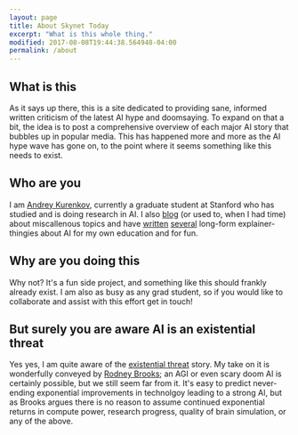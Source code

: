 ```yaml
---
layout: page
title: About Skynet Today
excerpt: "What is this whole thing."
modified: 2017-08-08T19:44:38.564948-04:00
permalink: /about
---
```


## What is this

As it says up there, this is a site dedicated to providing sane, informed written criticism of the latest AI hype and doomsaying. To expand on that a bit, the idea is to post a comprehensive overview of each major AI story that bubbles up in popular media. This has happened more and more as the AI hype wave has gone on, to the point where it seems something like this needs to exist.

## Who are you
I am [Andrey Kurenkov](http://www.andreykurenkov.com/about/), currently a graduate student at Stanford who has studied and is doing research in AI. I also [blog](http://www.andreykurenkov.com/writing/) (or used to, when I had time) about miscallenous topics and have [written](http://www.andreykurenkov.com/writing/a-brief-history-of-neural-nets-and-deep-learning/) [several](http://www.andreykurenkov.com/writing/a-brief-history-of-game-ai/) long-form explainer-thingies about AI for my own education and for fun.

## Why are you doing this
Why not? It's a fun side project, and something like this should frankly already exist. I am also as busy as any grad student, so if you would like to collaborate and assist with this effort get in touch!

## But surely you are aware AI is an existential threat
Yes yes, I am quite aware of the [existential threat](https://waitbutwhy.com/2015/01/artificial-intelligence-revolution-1.html) story. My take on it is wonderfully conveyed by [Rodney Brooks](https://rodneybrooks.com/the-seven-deadly-sins-of-predicting-the-future-of-ai/); an AGI or even scary doom AI is certainly possible, but we still seem far from it. It's easy to predict never-ending exponential improvements in technolgoy leading to a strong AI, but as Brooks argues there is no reason to assume continued exponential returns in compute power, research progress, quality of brain simulation, or any of the above. 
